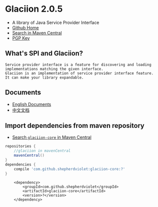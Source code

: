 # Glaciion 2.0.5

* A library of Java Service Provider Interface
* [Github Home](https://github.com/shepherdviolet/glaciion)
* [Search in Maven Central](https://search.maven.org/search?q=g:com.github.shepherdviolet)
* [PGP Key](http://pool.sks-keyservers.net/pks/lookup?op=vindex&fingerprint=on&search=0x90998B78AABD6E96)

## What's SPI and Glaciion?

```text
Service provider interface is a feature for discovering and loading implementations matching the given interface. 
Glaciion is an implementation of service provider interface feature. It can make your library expandable. 
```

## Documents

* [English Documents](https://github.com/shepherdviolet/glaciion/blob/master/docs/index.md)
* [中文文档](https://github.com/shepherdviolet/glaciion/blob/master/docs/index-cn.md)

## Import dependencies from maven repository

* [Search `glaciion-core` in Maven Central](https://search.maven.org/search?q=g:com.github.shepherdviolet%20a:glaciion-core)

```gradle
repositories {
    //glaciion in mavenCentral
    mavenCentral()
}
dependencies {
    compile 'com.github.shepherdviolet:glaciion-core:?'
}
```

```maven
    <dependency>    
        <groupId>com.github.shepherdviolet</groupId>
        <artifactId>glaciion-core</artifactId>
        <version>?</version> 
    </dependency>
```
